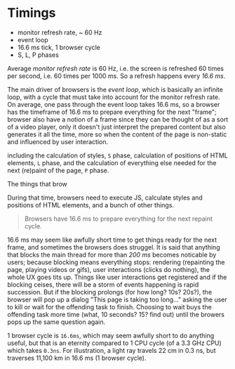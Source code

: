# Timings

- monitor refresh rate, ~ 60 Hz
- event loop
- 16.6 ms tick, 1 browser cycle
- S, L, P phases


Average *monitor refresh rate* is 60 Hz, i.e. the screen is refreshed 60 times per second, i.e. 60 times per 1000 ms. So a refresh happens every *16.6 ms*.

The main driver of browsers is the *event loop*, which is basically an infinite loop, with a cycle that must take into account for the monitor refresh rate. On average, one pass through the event loop takes 16.6 ms, so a browser has the timeframe of 16.6 ms to prepare everything for the next "frame"; browser also have a notion of a frame since they can be thought of as a sort of a video player, only it doesn't just interpret the prepared content but also generates it all the time, more so when the content of the page is non-static and influenced by user interaction.

including the calculation of styles, `S` phase, calculation of positions of HTML elements, `L` phase, and the calculation of everything else needed for the next (re)paint of the page, `P` phase. 

The things that brow


During that time, browsers need to execute JS, calculate styles and positions of HTML elements, and a bunch of other things.

>Browsers have 16.6 ms to prepare everything for the next repaint cycle.

16.6 ms may seem like awfully short time to get things ready for the next frame, and sometimes the browsers does struggel. It is said that anything that blocks the main thread for more than *200 ms* becomes noticable by users; because blocking means everything stops: rendering (repainting the page, playing videos or gifs), user interactions (clicks do nothing), the whole UX goes tits up. Things like user interactions get registered and if the blocking ceises, there will be a storm of events happening is rapid succession. But if the blocking prolongs (for how long? 10s? 20s?), the browser will pop up a dialog "This page is taking too long..." asking the user to kill or wait for the offending task to finish. Choosing to wait buys the offending task more time (what, 10 seconds? 15? find out) until the browers pops up the same question again.

1 browser cycle is `16.6ms`, which may seem awfully short to do anything useful, but that is an eternity compared to 1 CPU cycle (of a 3.3 GHz CPU) which takes `0.3ns`. For illustration, a light ray travels 22 cm in 0.3 ns, but traverses 11,100 km in 16.6 ms (1 browser cycle).
